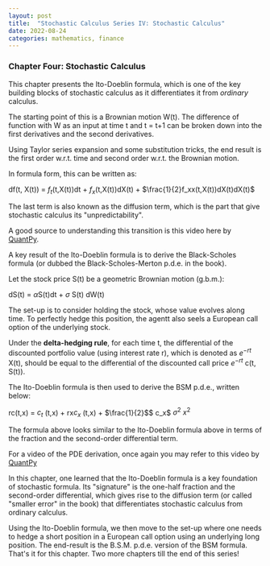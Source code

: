 ```yaml
---
layout: post
title:  "Stochastic Calculus Series IV: Stochastic Calculus"
date: 2022-08-24
categories: mathematics, finance
---
```


### Chapter Four: Stochastic Calculus ### 

This chapter presents the Ito-Doeblin formula, which is one of the key building blocks of stochastic calculus as it differentiates it from *ordinary* calculus. 

The starting point of this is a Brownian motion W(t). The difference of function with W as an input at time t and t = t+1 can be broken down into the first derivatives and the second derivatives. 

Using Taylor series expansion and some substitution tricks, the end result is the first order w.r.t. time and second order w.r.t. the Brownian motion. 

In formula form, this can be written as: 

df(t, X(t)) = $f_{t}$(t,X(t))dt + $f_{x}$(t,X(t))dX(t) + $\frac{1}{2}f_xx(t,X(t))dX(t)dX(t)$

The last term is also known as the diffusion term, which is the part that give stochastic calculus its "unpredictability".

A good source to understanding this transition is this video here by [QuantPy](https://www.youtube.com/watch?v=Devm4ElEhGc). 

A key result of the Ito-Doeblin formula is to derive the Black-Scholes formula (or dubbed the Black-Scholes-Merton p.d.e. in the book). 

Let the stock price S(t) be a geometric Brownian motion (g.b.m.):

dS(t) = $\alpha$S(t)dt + $\sigma$ S(t) dW(t)

The set-up is to consider holding the stock, whose value evolves along time. To perfectly hedge this position, the agentt also seels a European call option of the underlying stock.

Under the **delta-hedging rule**, for each time t, the differential of the discounted portfolio value (using interest rate r), which is denoted as $e^{-rt}$ X(t), should be equal to the differential of the discounted call price $e^{-rt}$ c(t, S(t)).

The Ito-Doeblin formula is then used to derive the BSM p.d.e., written below: 

rc(t,x) = $c_{t}$ (t,x) + rx$c_{x}$ (t,x) + $\frac{1}{2}$$ c_x$ $\sigma^2$ $x^2$

The formula above looks similar to the Ito-Doeblin formula above in terms of the fraction and the second-order differential term. 

For a video of the PDE derivation, once again you may refer to this video by [QuantPy](https://www.youtube.com/watch?v=6LhV32OIZ1Y)

In this chapter, one learned that the Ito-Doeblin formula is a key foundation of stochastic formula. Its "signature" is the one-half fraction and the second-order differential, which gives rise to the diffusion term (or called "smaller error" in the book) that differentiates stochastic calculus from ordinary calculus. 

Using the Ito-Doeblin formula, we then move to the set-up where one needs to hedge a short position in a European call option using an underlying long position. The end-result is the B.S.M. p.d.e. version of the BSM formula. That's it for this chapter. Two more chapters till the end of this series!


